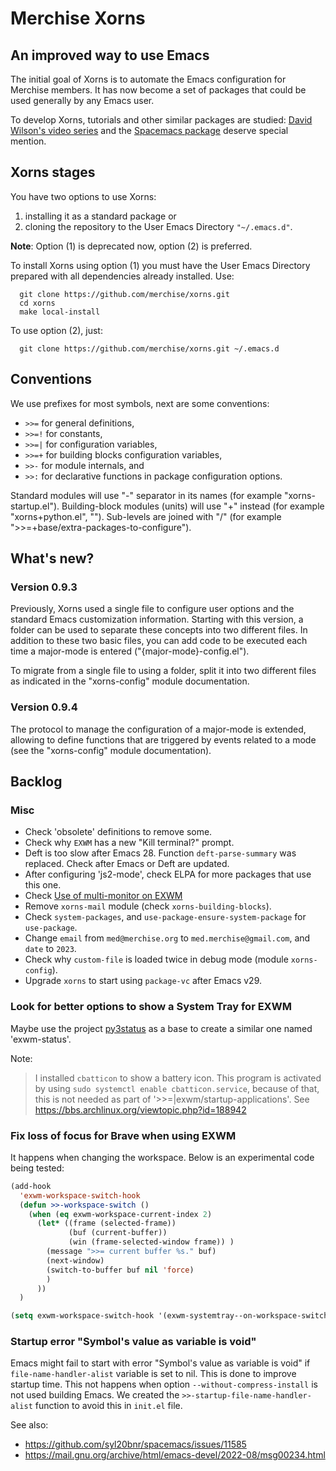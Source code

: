 # Merchise Xorns

## An improved way to use Emacs

The initial goal of Xorns is to automate the Emacs configuration for Merchise
members.  It has now become a set of packages that could be used generally by
any Emacs user.

To develop Xorns, tutorials and other similar packages are studied: [David
Wilson's video series](https://www.youtube.com/@SystemCrafters) and the
[Spacemacs package](https://github.com/syl20bnr/spacemacs) deserve special
mention.


## Xorns stages

You have two options to use Xorns:

  1. installing it as a standard package or
  2. cloning the repository to the User Emacs Directory `"~/.emacs.d"`.

**Note**: Option (1) is deprecated now, option (2) is preferred.

To install Xorns using option (1) you must have the User Emacs Directory
prepared with all dependencies already installed.  Use:

```shell
  git clone https://github.com/merchise/xorns.git
  cd xorns
  make local-install
```

To use option (2), just:

```shell
  git clone https://github.com/merchise/xorns.git ~/.emacs.d
```


## Conventions

We use prefixes for most symbols, next are some conventions:

- `>>=` for general definitions,
- `>>=!` for constants,
- `>>=|` for configuration variables,
- `>>=+` for building blocks configuration variables,
- `>>-` for module internals, and
- `>>:` for declarative functions in package configuration options.

Standard modules will use "-" separator in its names (for example
"xorns-startup.el").  Building-block modules (units) will use "+" instead (for
example "xorns+python.el", "").  Sub-levels are joined with "/" (for example
">>=+base/extra-packages-to-configure").


## What's new?

### Version 0.9.3

Previously, Xorns used a single file to configure user options and the
standard Emacs customization information.  Starting with this version, a
folder can be used to separate these concepts into two different files.  In
addition to these two basic files, you can add code to be executed each time a
major-mode is entered ("{major-mode}-config.el").

To migrate from a single file to using a folder, split it into two different
files as indicated in the "xorns-config" module documentation.

### Version 0.9.4

The protocol to manage the configuration of a major-mode is extended, allowing
to define functions that are triggered by events related to a mode (see the
"xorns-config" module documentation).


## Backlog

### Misc

- Check 'obsolete' definitions to remove some.
- Check why `EXWM` has a new "Kill terminal?" prompt.
- Deft is too slow after Emacs 28.  Function `deft-parse-summary` was
  replaced.  Check after Emacs or Deft are updated.
- After configuring 'js2-mode', check ELPA for more packages that use this
  one.
- Check [Use of multi-monitor on EXWM](https://wiki.archlinux.org/title/EXWM)
- Remove `xorns-mail` module (check `xorns-building-blocks`).
- Check `system-packages`, and `use-package-ensure-system-package` for
  `use-package`.
- Change `email` from `med@merchise.org` to `med.merchise@gmail.com`, and
  `date` to `2023`.
- Check why `custom-file` is loaded twice in debug mode (module
  `xorns-config`).
- Upgrade `xorns` to start using `package-vc` after Emacs v29.


### Look for better options to show a System Tray for EXWM

Maybe use the project [py3status](https://github.com/ultrabug/py3status) as a
base to create a similar one named 'exwm-status'.

Note:

> I installed `cbatticon` to show a battery icon.  This program is activated
> by using `sudo systemctl enable cbatticon.service`, because of that, this is
> not needed as part of '>>=|exwm/startup-applications'.  See
> https://bbs.archlinux.org/viewtopic.php?id=188942

### Fix loss of focus for Brave when using EXWM

It happens when changing the workspace.  Below is an experimental code being
tested:

```lisp
(add-hook
  'exwm-workspace-switch-hook
  (defun >>-workspace-switch ()
    (when (eq exwm-workspace-current-index 2)
      (let* ((frame (selected-frame))
             (buf (current-buffer))
             (win (frame-selected-window frame)) )
        (message ">>= current buffer %s." buf)
        (next-window)
        (switch-to-buffer buf nil 'force)
        )
      ))
  )

(setq exwm-workspace-switch-hook '(exwm-systemtray--on-workspace-switch))
```

### Startup error "Symbol's value as variable is void"

Emacs might fail to start with error "Symbol's value as variable is void" if
`file-name-handler-alist` variable is set to nil.  This is done to improve
startup time.  This not happens when option `--without-compress-install` is
not used building Emacs.  We created the `>>-startup-file-name-handler-alist`
function to avoid this in `init.el` file.

See also:
- https://github.com/syl20bnr/spacemacs/issues/11585
- https://mail.gnu.org/archive/html/emacs-devel/2022-08/msg00234.html
